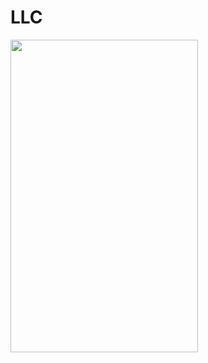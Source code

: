 # LLC 
<img src="https://user-images.githubusercontent.com/9443926/226417806-6bede3ee-6b5f-4eed-a629-1d2460e9f9e7.gif" width="300" height="500">